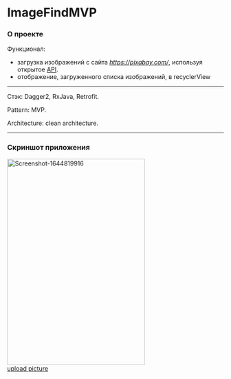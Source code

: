 # ImageFindMVP
### О проекте

Функционал:
 
* загрузка изображений с сайта *https://pixabay.com/*, используя открытое [API](https://pixabay.com/api/docs/).  
* отображение, загруженного списка изображений, в recyclerView

---

Стэк: Dagger2, RxJava, Retrofit. 

Pattern: MVP.

Architecture: clean architecture.

---

### Скриншот приложения

<a href="https://ibb.co/dt77p7c"><img width="320" height="480" src="https://i.ibb.co/Nr77N73/Screenshot-1644819916.png" alt="Screenshot-1644819916" border="0"></a><br /><a target='_blank' href='https://ru.imgbb.com/'>upload picture</a><br />
